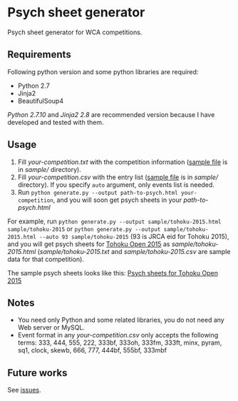 # Psych sheet generator

Psych sheet generator for WCA competitions.


## Requirements

Following python version and some python libraries are required:

* Python 2.7
* Jinja2
* BeautifulSoup4

*Python 2.7.10* and *Jinja2 2.8* are recommended version because I have developed and tested with them.


## Usage

1. Fill *your-competition.txt* with the competition information
([sample file](sample/tohoku-2015.txt) is in *sample/* directory).
1. Fill *your-competition.csv* with the entry list
([sample file](sample/tohoku-2015.csv) is in *sample/* directory).
If you specify `auto` argument, only events list is needed.
1. Run `python generate.py --output path-to-psych.html your-competition`,
and you will soon get psych sheets in your *path-to-psych.html*

For example, run `python generate.py --output sample/tohoku-2015.html sample/tohoku-2015` or `python generate.py --output sample/tohoku-2015.html --auto 93 sample/tohoku-2015` (93 is JRCA eid for Tohoku 2015),
and you will get psych sheets for [Tohoku Open 2015](https://worldcubeassociation.org/results/c.php?i=TohokuOpen2015)
as *sample/tohoku-2015.html*
(*sample/tohoku-2015.txt* and *sample/tohoku-2015.csv* are sample data for that competition).

The sample psych sheets looks like this:
[Psych sheets for Tohoku Open 2015](http://www.terabo.net/psych-sheet/tohoku-2015.html)


## Notes

* You need only Python and some related libraries, you do not need any Web server or MySQL.
* Event format in any *your-competition.csv* only accepts the following terms: 333, 444, 555, 222, 333bf, 333oh, 333fm, 333ft, minx, pyram, sq1, clock, skewb, 666, 777, 444bf, 555bf, 333mbf


## Future works

See [issues](https://github.com/kotarot/psych-gen/issues).

